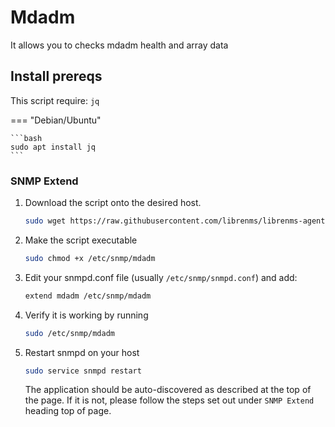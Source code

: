 # Mdadm

It allows you to checks mdadm health and array data

##  Install prereqs

This script require: `jq`

=== "Debian/Ubuntu"

    ```bash
    sudo apt install jq
    ```

### SNMP Extend

1. Download the script onto the desired host.

    ```bash
    sudo wget https://raw.githubusercontent.com/librenms/librenms-agent/master/snmp/mdadm -O /etc/snmp/mdadm
    ```

3. Make the script executable

    ```bash
    sudo chmod +x /etc/snmp/mdadm
    ```

4. Edit your snmpd.conf file (usually `/etc/snmp/snmpd.conf`) and add:

    ```bash
    extend mdadm /etc/snmp/mdadm
    ```

5. Verify it is working by running

    ```bash
    sudo /etc/snmp/mdadm
    ```

6. Restart snmpd on your host

    ```bash
    sudo service snmpd restart
    ```

    The application should be auto-discovered as described at the
    top of the page. If it is not, please follow the steps set out
    under `SNMP Extend` heading top of page.